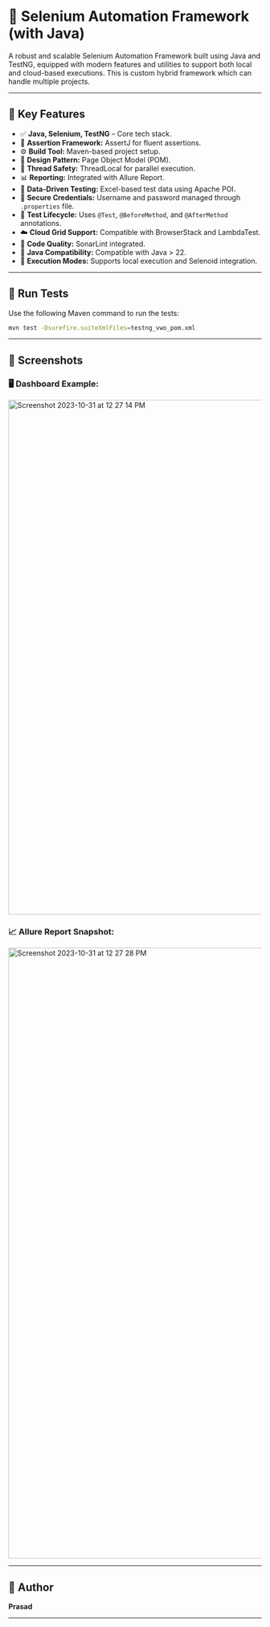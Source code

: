 # 🚀 Selenium Automation Framework (with Java)

A robust and scalable Selenium Automation Framework built using Java and TestNG, equipped with modern features and utilities to support both local and cloud-based executions. This is custom hybrid framework which can handle multiple projects. 

---

## 📌 Key Features

- ✅ **Java, Selenium, TestNG** – Core tech stack.
- 🧪 **Assertion Framework:** AssertJ for fluent assertions.
- ⚙️ **Build Tool:** Maven-based project setup.
- 🧱 **Design Pattern:** Page Object Model (POM).
- 🔐 **Thread Safety:** ThreadLocal for parallel execution.
- 📊 **Reporting:** Integrated with Allure Report.
- 📁 **Data-Driven Testing:** Excel-based test data using Apache POI.
- 🔐 **Secure Credentials:** Username and password managed through `.properties` file.
- 🔁 **Test Lifecycle:** Uses `@Test`, `@BeforeMethod`, and `@AfterMethod` annotations.
- ☁️ **Cloud Grid Support:** Compatible with BrowserStack and LambdaTest.
- 🧽 **Code Quality:** SonarLint integrated.
- 🔧 **Java Compatibility:** Compatible with Java > 22.
- 🧪 **Execution Modes:** Supports local execution and Selenoid integration.

---

## 🧪 Run Tests

Use the following Maven command to run the tests:

```bash
mvn test -Dsurefire.suiteXmlFiles=testng_vwo_pom.xml
```

---

## 📸 Screenshots

### 🖥️ Dashboard Example:

<img width="1024" alt="Screenshot 2023-10-31 at 12 27 14 PM" src="https://github.com/PramodDutta/AdvanceSeleniumFrameworkTTA/assets/1409610/02b0ef3b-1165-46cf-8c9d-89e41b17032f">

### 📈 Allure Report Snapshot:

<img width="1215" alt="Screenshot 2023-10-31 at 12 27 28 PM" src="https://github.com/PramodDutta/AdvanceSeleniumFrameworkTTA/assets/1409610/b0905741-d88d-4559-93c2-65433e668170">

---

## 👤 Author

**Prasad**

---
